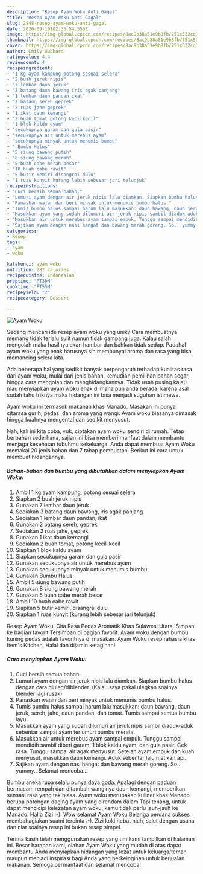 ```yaml
---
description: "Resep Ayam Woku Anti Gagal"
title: "Resep Ayam Woku Anti Gagal"
slug: 2848-resep-ayam-woku-anti-gagal
date: 2020-09-19T02:35:54.556Z
image: https://img-global.cpcdn.com/recipes/8ac9b38a51e9b8fb/751x532cq70/ayam-woku-foto-resep-utama.jpg
thumbnail: https://img-global.cpcdn.com/recipes/8ac9b38a51e9b8fb/751x532cq70/ayam-woku-foto-resep-utama.jpg
cover: https://img-global.cpcdn.com/recipes/8ac9b38a51e9b8fb/751x532cq70/ayam-woku-foto-resep-utama.jpg
author: Emily Hubbard
ratingvalue: 4.4
reviewcount: 4
recipeingredient:
- "1 kg ayam kampung potong sesuai selera"
- "2 buah jeruk nipis"
- "7 lembar daun jeruk"
- "3 batang daun bawang iris agak panjang"
- "1 lembar daun pandan ikat"
- "2 batang sereh geprek"
- "2 ruas jahe geprek"
- "1 ikat daun kemangi"
- "2 buah tomat potong kecilkecil"
- "1 blok kaldu ayam"
- "secukupnya garam dan gula pasir"
- "secukupnya air untuk merebus ayam"
- "secukupnya minyak untuk menumis bumbu"
- " Bumbu Halus"
- "5 siung bawang putih"
- "8 siung bawang merah"
- "5 buah cabe merah besar"
- "10 buah cabe rawit"
- "5 butir kemiri disangrai dulu"
- "1 ruas kunyit kurang lebih sebesar jari telunjuk"
recipeinstructions:
- "Cuci bersih semua bahan."
- "Lumuri ayam dengan air jeruk nipis lalu diamkan. Siapkan bumbu halus dengan cara diuleg/diblender. (Kalau saya pakai ulegkan soalnya blender lagi rusak)"
- "Panaskan wajan dan beri minyak untuk menumis bumbu halus."
- "Tumis bumbu halus sampai harum lalu masukkan: daun bawang, daun jeruk, sereh, jahe, daun pandan, dan tomat. Tumis sampai semua bumbu layu."
- "Masukkan ayam yang sudah dilumuri air jeruk nipis sambil diaduk-aduk sebentar sampai ayam terlumuri bumbu merata."
- "Masukkan air untuk merebus ayam sampai empuk. Tunggu sampai mendidih sambil diberi garam, 1 blok kaldu ayam, dan gula pasir. Cek rasa. Tunggu sampai air agak menyusut. Setelah ayam empuk dan kuah menyusut, masukkan daun kemangi. Aduk sebentar lalu matikan api."
- "Sajikan ayam dengan nasi hangat dan bawang merah goreng. So.. yummy.. Selamat mencoba..."
categories:
- Resep
tags:
- ayam
- woku

katakunci: ayam woku 
nutrition: 282 calories
recipecuisine: Indonesian
preptime: "PT30M"
cooktime: "PT55M"
recipeyield: "2"
recipecategory: Dessert

---
```



![Ayam Woku](https://img-global.cpcdn.com/recipes/8ac9b38a51e9b8fb/751x532cq70/ayam-woku-foto-resep-utama.jpg)

Sedang mencari ide resep ayam woku yang unik? Cara membuatnya memang tidak terlalu sulit namun tidak gampang juga. Kalau salah mengolah maka hasilnya akan hambar dan bahkan tidak sedap. Padahal ayam woku yang enak harusnya sih mempunyai aroma dan rasa yang bisa memancing selera kita.

Ada beberapa hal yang sedikit banyak berpengaruh terhadap kualitas rasa dari ayam woku, mulai dari jenis bahan, kemudian pemilihan bahan segar, hingga cara mengolah dan menghidangkannya. Tidak usah pusing kalau mau menyiapkan ayam woku enak di mana pun anda berada, karena asal sudah tahu triknya maka hidangan ini bisa menjadi suguhan istimewa.

Ayam woku ini termasuk makanan khas Manado. Masakan ini punya citarasa gurih, pedas, dan aroma yang wangi. Ayam woku biasanya dimasak hingga kuahnya mengental dan sedikit menyusut.


Nah, kali ini kita coba, yuk, ciptakan ayam woku sendiri di rumah. Tetap berbahan sederhana, sajian ini bisa memberi manfaat dalam membantu menjaga kesehatan tubuhmu sekeluarga. Anda dapat membuat Ayam Woku memakai 20 jenis bahan dan 7 tahap pembuatan. Berikut ini cara untuk membuat hidangannya.

<!--inarticleads1-->

##### Bahan-bahan dan bumbu yang dibutuhkan dalam menyiapkan Ayam Woku:

1. Ambil 1 kg ayam kampung, potong sesuai selera
1. Siapkan 2 buah jeruk nipis
1. Gunakan 7 lembar daun jeruk
1. Sediakan 3 batang daun bawang, iris agak panjang
1. Sediakan 1 lembar daun pandan, ikat
1. Gunakan 2 batang sereh, geprek
1. Sediakan 2 ruas jahe, geprek
1. Gunakan 1 ikat daun kemangi
1. Sediakan 2 buah tomat, potong kecil-kecil
1. Siapkan 1 blok kaldu ayam
1. Siapkan secukupnya garam dan gula pasir
1. Gunakan secukupnya air untuk merebus ayam
1. Gunakan secukupnya minyak untuk menumis bumbu
1. Gunakan  Bumbu Halus:
1. Ambil 5 siung bawang putih
1. Gunakan 8 siung bawang merah
1. Gunakan 5 buah cabe merah besar
1. Ambil 10 buah cabe rawit
1. Siapkan 5 butir kemiri, disangrai dulu
1. Siapkan 1 ruas kunyit (kurang lebih sebesar jari telunjuk)


Resep Ayam Woku, Cita Rasa Pedas Aromatik Khas Sulawesi Utara. Simpan ke bagian favorit Tersimpan di bagian favorit. Ayam woku dengan bumbu kuning pedas adalah favoritnya di masakan. Ayam Woku resep rahasia khas Item&#39;s Kitchen, Halal dan dijamin ketagihan! 

<!--inarticleads2-->

##### Cara menyiapkan Ayam Woku:

1. Cuci bersih semua bahan.
1. Lumuri ayam dengan air jeruk nipis lalu diamkan. Siapkan bumbu halus dengan cara diuleg/diblender. (Kalau saya pakai ulegkan soalnya blender lagi rusak)
1. Panaskan wajan dan beri minyak untuk menumis bumbu halus.
1. Tumis bumbu halus sampai harum lalu masukkan: daun bawang, daun jeruk, sereh, jahe, daun pandan, dan tomat. Tumis sampai semua bumbu layu.
1. Masukkan ayam yang sudah dilumuri air jeruk nipis sambil diaduk-aduk sebentar sampai ayam terlumuri bumbu merata.
1. Masukkan air untuk merebus ayam sampai empuk. Tunggu sampai mendidih sambil diberi garam, 1 blok kaldu ayam, dan gula pasir. Cek rasa. Tunggu sampai air agak menyusut. Setelah ayam empuk dan kuah menyusut, masukkan daun kemangi. Aduk sebentar lalu matikan api.
1. Sajikan ayam dengan nasi hangat dan bawang merah goreng. So.. yummy.. Selamat mencoba...


Bumbu aneka rupa selalu punya daya goda. Apalagi dengan paduan bermacam rempah dan ditambah wanginya daun kemangi, memberikan sensasi rasa yang tak biasa. Ayam woku merupakan kuliner khas Manado berupa potongan daging ayam yang direndam dalam Tapi tenang, untuk dapat mencicipi kelezatan ayam woku, kamu tidak perlu jauh-jauh ke Manado. Hallo Zizi :-): Wow selamat Ayam Woku Belanga perdana sukses membahagiakan suami tercinta :-). Zizi koki hebat nich, salut dengan usaha dan niat soalnya resep ini bukan resep simpel. 

Terima kasih telah menggunakan resep yang tim kami tampilkan di halaman ini. Besar harapan kami, olahan Ayam Woku yang mudah di atas dapat membantu Anda menyiapkan hidangan yang lezat untuk keluarga/teman maupun menjadi inspirasi bagi Anda yang berkeinginan untuk berjualan makanan. Semoga bermanfaat dan selamat mencoba!
